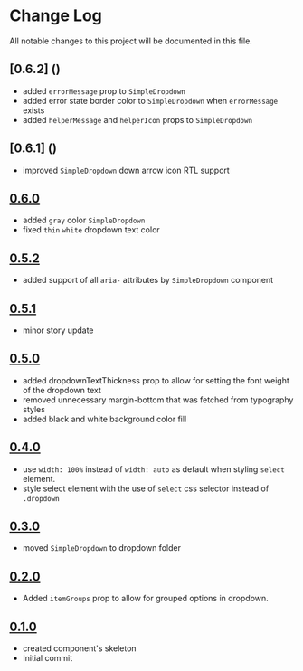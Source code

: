 # Change Log

All notable changes to this project will be documented in this file.

## [0.6.2] ()

* added `errorMessage` prop to `SimpleDropdown`
* added error state border color to `SimpleDropdown` when `errorMessage` exists
* added `helperMessage` and `helperIcon` props to `SimpleDropdown`

## [0.6.1] ()

* improved `SimpleDropdown` down arrow icon RTL support

## [0.6.0](https://github.com/code-dot-org/code-dot-org/pull/58637)

* added `gray` color `SimpleDropdown`
* fixed `thin` `white` dropdown text color

## [0.5.2](https://github.com/code-dot-org/code-dot-org/pull/58469)

* added support of all `aria-` attributes by `SimpleDropdown` component

## [0.5.1](https://github.com/code-dot-org/code-dot-org/pull/58209)

* minor story update

## [0.5.0](https://github.com/code-dot-org/code-dot-org/pull/57827)

* added dropdownTextThickness prop to allow for setting the font weight of the dropdown text
* removed unnecessary margin-bottom that was fetched from typography styles
* added black and white background color fill

## [0.4.0](https://github.com/code-dot-org/code-dot-org/pull/57105)

* use `width: 100%` instead of `width: auto` as default when styling `select` element.
* style select element with the use of `select` css selector instead of `.dropdown`

## [0.3.0](https://github.com/code-dot-org/code-dot-org/pull/57105)

* moved `SimpleDropdown` to dropdown folder

## [0.2.0](https://github.com/code-dot-org/code-dot-org/pull/56724)

* Added `itemGroups` prop to allow for grouped options in dropdown.

## [0.1.0](https://github.com/code-dot-org/code-dot-org/pull/55514)

* created component's skeleton
* Initial commit
